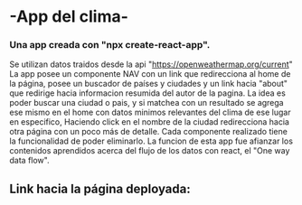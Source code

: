 # -App del clima-

### Una app creada con "npx create-react-app".
Se utilizan datos traidos desde la api "https://openweathermap.org/current"
La app posee un componente NAV con un link que redirecciona al home de la página,
posee un buscador de países y ciudades y un link hacia "about" que redirige hacia informacion resumida del autor de la pagina.
La idea es poder buscar una ciudad o pais, y si matchea con un resultado se agrega ese mismo en el home con datos minimos relevantes del clima de ese lugar en especifico, Haciendo click en el nombre de la ciudad redirecciona hacia otra página con un poco más de detalle.
Cada componente realizado tiene la funcionalidad de poder eliminarlo.
La funcion de esta app fue afianzar los contenidos aprendidos acerca del flujo de los datos con react, el "One way data flow".

## Link hacia la página deployada:


